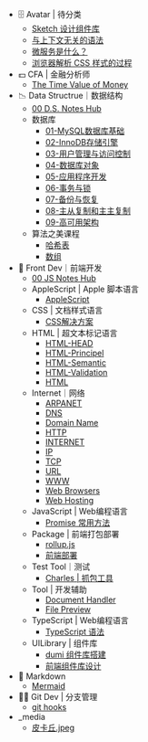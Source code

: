 * 🗄 Avatar | 待分类
  * [Sketch 设计组件库](🗄%20Avatar%20|%20待分类/Sketch%20设计组件库.md)
  * [与上下文无关的语法](🗄%20Avatar%20|%20待分类/与上下文无关的语法.md)
  * [微服务是什么？](🗄%20Avatar%20|%20待分类/微服务是什么？.md)
  * [浏览器解析 CSS 样式的过程](🗄%20Avatar%20|%20待分类/浏览器解析%20CSS%20样式的过程.md)
* 💵 CFA | 金融分析师
  * [The Time Value of Money](💵%20CFA%20|%20金融分析师/The%20Time%20Value%20of%20Money.md)
* 📉 Data Structrue｜数据结构
  * [00 D.S. Notes Hub](📉%20Data%20Structrue｜数据结构/00%20D.S.%20Notes%20Hub.md)
  * 数据库
    * [01-MySQL数据库基础](📉%20Data%20Structrue｜数据结构/数据库/01-MySQL数据库基础.md)
    * [02-InnoDB存储引擎](📉%20Data%20Structrue｜数据结构/数据库/02-InnoDB存储引擎.md)
    * [03-用户管理与访问控制](📉%20Data%20Structrue｜数据结构/数据库/03-用户管理与访问控制.md)
    * [04-数据库对象](📉%20Data%20Structrue｜数据结构/数据库/04-数据库对象.md)
    * [05-应用程序开发](📉%20Data%20Structrue｜数据结构/数据库/05-应用程序开发.md)
    * [06-事务与锁](📉%20Data%20Structrue｜数据结构/数据库/06-事务与锁.md)
    * [07-备份与恢复](📉%20Data%20Structrue｜数据结构/数据库/07-备份与恢复.md)
    * [08-主从复制和主主复制](📉%20Data%20Structrue｜数据结构/数据库/08-主从复制和主主复制.md)
    * [09-高可用架构](📉%20Data%20Structrue｜数据结构/数据库/09-高可用架构.md)
  * 算法之美课程
    * [哈希表](📉%20Data%20Structrue｜数据结构/算法之美课程/哈希表.md)
    * [数组](📉%20Data%20Structrue｜数据结构/算法之美课程/数组.md)
* 📲 Front Dev｜前端开发
  * [00 JS Notes Hub](📲%20Front%20Dev｜前端开发/00%20JS%20Notes%20Hub.md)
  * AppleScript | Apple 脚本语言
    * [AppleScript](📲%20Front%20Dev｜前端开发/AppleScript%20|%20Apple%20脚本语言/AppleScript.md)
  * CSS | 文档样式语言
    * [CSS解决方案](📲%20Front%20Dev｜前端开发/CSS%20|%20文档样式语言/CSS解决方案.md)
  * HTML | 超文本标记语言
    * [HTML-HEAD](📲%20Front%20Dev｜前端开发/HTML%20|%20超文本标记语言/HTML-HEAD.md)
    * [HTML-Principel](📲%20Front%20Dev｜前端开发/HTML%20|%20超文本标记语言/HTML-Principel.md)
    * [HTML-Semantic](📲%20Front%20Dev｜前端开发/HTML%20|%20超文本标记语言/HTML-Semantic.md)
    * [HTML-Validation](📲%20Front%20Dev｜前端开发/HTML%20|%20超文本标记语言/HTML-Validation.md)
    * [HTML](📲%20Front%20Dev｜前端开发/HTML%20|%20超文本标记语言/HTML.md)
  * Internet｜网络
    * [ARPANET](📲%20Front%20Dev｜前端开发/Internet｜网络/ARPANET.md)
    * [DNS](📲%20Front%20Dev｜前端开发/Internet｜网络/DNS.md)
    * [Domain Name](📲%20Front%20Dev｜前端开发/Internet｜网络/Domain%20Name.md)
    * [HTTP](📲%20Front%20Dev｜前端开发/Internet｜网络/HTTP.md)
    * [INTERNET](📲%20Front%20Dev｜前端开发/Internet｜网络/INTERNET.md)
    * [IP](📲%20Front%20Dev｜前端开发/Internet｜网络/IP.md)
    * [TCP](📲%20Front%20Dev｜前端开发/Internet｜网络/TCP.md)
    * [URL](📲%20Front%20Dev｜前端开发/Internet｜网络/URL.md)
    * [WWW](📲%20Front%20Dev｜前端开发/Internet｜网络/WWW.md)
    * [Web Browsers](📲%20Front%20Dev｜前端开发/Internet｜网络/Web%20Browsers.md)
    * [Web Hosting](📲%20Front%20Dev｜前端开发/Internet｜网络/Web%20Hosting.md)
  * JavaScript | Web编程语言
    * [Promise 常用方法](📲%20Front%20Dev｜前端开发/JavaScript%20|%20Web编程语言/Promise%20常用方法.md)
  * Package | 前端打包部署
    * [rollup.js](📲%20Front%20Dev｜前端开发/Package%20|%20前端打包部署/rollup.js.md)
    * [前端部署](📲%20Front%20Dev｜前端开发/Package%20|%20前端打包部署/前端部署.md)
  * Test Tool｜测试
    * [Charles | 抓包工具](📲%20Front%20Dev｜前端开发/Test%20Tool｜测试/Charles%20|%20抓包工具.md)
  * Tool | 开发辅助
    * [Document Handler](📲%20Front%20Dev｜前端开发/Tool%20|%20开发辅助/Document%20Handler.md)
    * [File Preview](📲%20Front%20Dev｜前端开发/Tool%20|%20开发辅助/File%20Preview.md)
  * TypeScript | Web编程语言
    * [TypeScript 语法](📲%20Front%20Dev｜前端开发/TypeScript%20|%20Web编程语言/TypeScript%20语法.md)
  * UILibrary | 组件库
    * [dumi 组件库搭建](📲%20Front%20Dev｜前端开发/UILibrary%20|%20组件库/dumi%20组件库搭建.md)
    * [前端组件库设计](📲%20Front%20Dev｜前端开发/UILibrary%20|%20组件库/前端组件库设计.md)
* 🎰 Markdown
  * [Mermaid](🎰%20Markdown/Mermaid.md)
* 🐻‍❄️  Git Dev | 分支管理
  * [git hooks](🐻‍❄️%20%20Git%20Dev%20|%20分支管理/git%20hooks.md)
* _media
  * [皮卡丘.jpeg](_media/皮卡丘.jpeg)
